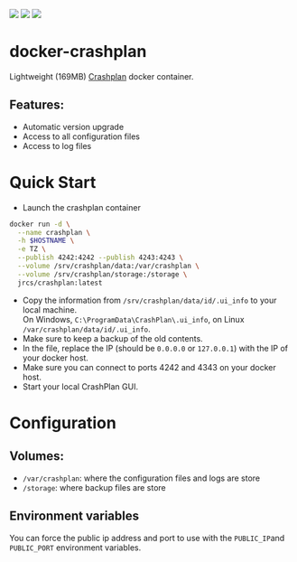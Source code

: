 [![](https://img.shields.io/docker/stars/jrcs/crashplan.svg)](https://hub.docker.com/r/jrcs/crashplan 'DockerHub') [![](https://img.shields.io/docker/pulls/jrcs/crashplan.svg)](https://hub.docker.com/r/jrcs/crashplan 'DockerHub')
[![](https://badge.imagelayers.io/jrcs/crashplan:latest.svg)](https://imagelayers.io/?images=jrcs/crashplan:latest 'Get your own badge on imagelayers.io')
# docker-crashplan
Lightweight (169MB) [Crashplan](http://www.crashplan.com) docker container.

## Features:
* Automatic version upgrade
* Access to all configuration files
* Access to log files

# Quick Start

- Launch the crashplan container

```bash
docker run -d \
  --name crashplan \
  -h $HOSTNAME \
  -e TZ \
  --publish 4242:4242 --publish 4243:4243 \
  --volume /srv/crashplan/data:/var/crashplan \
  --volume /srv/crashplan/storage:/storage \
  jrcs/crashplan:latest
```

- Copy the information from `/srv/crashplan/data/id/.ui_info` to your local machine.  
  On Windows, `C:\ProgramData\CrashPlan\.ui_info`, on Linux `/var/crashplan/data/id/.ui_info`.
- Make sure to keep a backup of the old contents.
- In the file, replace the IP (should be `0.0.0.0` or `127.0.0.1`) with the IP of your docker host.
- Make sure you can connect to ports 4242 and 4343 on your docker host.
- Start your local CrashPlan GUI.

# Configuration  

## Volumes:
* `/var/crashplan`: where the configuration files and logs are store
* `/storage`: where backup files are store

## Environment variables
You can force the public ip address and port to use with the `PUBLIC_IP`and `PUBLIC_PORT` environment variables.

